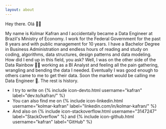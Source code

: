 ```yaml
---
layout: about
---
```


Hey there. Olá 👋🙂 

My name is Kolmar Kafran and I accidentally became a Data Engineer at Brazil's Ministry of Economy. I work for the Federal Government for the past 8 years and with public management for 10 years. I have a Bachelor Degree in Business Administration and endless hours of reading and study on coding, algorithms, data structures, design patterns and data modeling. How did I end up in this field, you ask? Well, I was on the other side of the Data Rainbow 🌈🦄 working as a BI Analyst and feeling all the pain gathering, wrangling and bending the data I needed. Eventually I was good enough to others came to me to get their data. Soon the market would be calling me Data Engineer 🥳. The rest is history.

- I try to write on {% include icon-devto.html username="kafran" label="dev.to/kafran/" %}
- You can also find me on {% include icon-linkedin.html username="kolmar-kafran" label="linkedin.com/in/kolmar-kafran/" %}
- And also on {% include icon-stackoverflow.html username="3147247" label="StackOverflow" %} and {% include icon-github.html username="kafran" label="GitHub" %}
